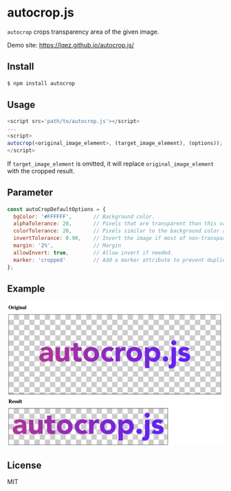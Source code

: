 autocrop.js
===========

`autocrop` crops transparency area of the given image.

Demo site: <https://lqez.github.io/autocrop.js/>

Install
-------

```bash
$ npm install autocrop
```

Usage
-----

```javascript
<script src='path/to/autocrop.js'></script>
...
<script>
autocrop(<original_image_element>, (target_image_element), (options));
</script>
```

If `target_image_element` is omitted, it will replace `original_image_element` with the cropped result.

Parameter
---------

```javascript
const autoCropDefaultOptions = {
  bgColor: '#FFFFFF',       // Background color.
  alphaTolerance: 20,       // Pixels that are transparent than this value are considered transparent.
  colorTolerance: 20,       // Pixels similar to the background color are considered as the background.
  invertTolerance: 0.90,    // Invert the image if most of non-transparent pixels are background color.
  margin: '2%',             // Margin
  allowInvert: true,        // Allow invert if needed.
  marker: 'cropped'         // Add a marker attribute to prevent duplicated cropping.
};
```

Example
-------

![Example image of autocrop.js](./example.png)


License
-------

MIT
